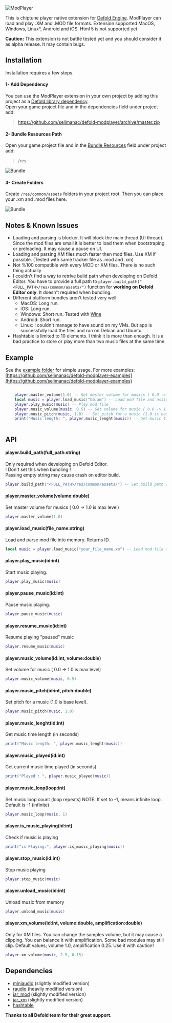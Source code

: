 ![ModPlayer](https://github.com/selimanac/defold-modplayer/blob/master/assets/modplayer_logo.png?raw=true)



This is chiptune player native extension for [Defold Engine](https://www.defold.com/). ModPlayer can load and play .XM and .MOD file formats. Extension supported MacOS, Windows, Linux*, Android and iOS. Html 5 is not supported yet.

**Caution:** This extension is not battle tested yet and you should consider it as alpha release. It may contain bugs.


## Installation

Installation requires a few steps. 

#### 1- Add Dependency

You can use the ModPlayer extension in your own project by adding this project as a [Defold library dependency](http://www.defold.com/manuals/libraries/).  
Open your game.project file and in the dependencies field under project add:

>https://github.com/selimanac/defold-modplayer/archive/master.zip

#### 2- Bundle Resources Path

Open your game.project file and in the [Bundle Resources](https://www.defold.com/manuals/project-settings/) field under project add:

>/res

![Bundle](https://github.com/selimanac/defold-modplayer/blob/master/assets/screenshots/bundle.png?raw=true)

#### 3- Create Folders

Create `/res/common/assets` folders in your project root. Then you can place your .xm and .mod files here.

![Bundle](https://github.com/selimanac/defold-modplayer/blob/master/assets/screenshots/folders.png?raw=true)


## Notes & Known Issues

* Loading and parsing is blocker. It will block the main thread (UI thread). Since the mod files are small it is better to load them when bootstraping or preloading. It may cause a pause on UI.
* Loading and parsing XM files much faster then mod files. Use XM if possible. (Tested with same tracker file as .mod and .xm) 
* Not %100 compatible with every MOD or XM files. There is no such thing actually
* I couldn't find a way to retrive build path when developing on Defold Editor. You have to provide a full path to `player.build_path("<FULL_PATH>/res/common/assets/")` function for **working on Defold Editor only**. It doesn't required when bundling.
* Different platform bundles aren't tested very well.
	* MacOS: Long run.
	* iOS: Long run. 
	* Windows: Short run. Tested with [Wine](https://www.winehq.org/) 
	* Android: Short run. 
	* Linux: I couldn't manage to have sound on my VMs. But app is successfully load the files and run on Debian and Ubuntu	
* Hashtable is limited to 10 elements. I think it is more than enough. It is a bad practice to store or play more than two music files at the same time. 
	
## Example

See the [example folder](https://github.com/selimanac/defold-modplayer/tree/master/example) for simple usage. For more examples: [https://github.com/selimanac/defold-modplayer-examples](https://github.com/selimanac/defold-modplayer-examples)

```lua

	player.master_volume(1.0) -- Set master volume for musics ( 0.0 -> 1.0 is max level)
	local music = player.load_music("bb.xm") -- Load mod file and assign it is ID
	player.play_music(music) -- Play mod file
	player.music_volume(music, 0.5) -- Set volume for music ( 0.0 -> 1.0 is max level)
	player.music_pitch(music, 1.0) -- Set pitch for a music (1.0 is base level)
	print("Music length: ", player.music_lenght(music)) -- Get music time length (in seconds)
	
```

## API

#### player.build_path(full_path:string)

Only required when developing on Defold Editor.   
! Don't set this when bundling !  
Passing empty string may cause crash on editor build. 

```lua
player.build_path("<FULL_PATH>/res/common/assets/") -- Set build path when working on Editor only 
```

#### player.master_volume(volume:double)

Set master volume for musics ( 0.0 -> 1.0 is max level)

```lua
player.master_volume(1.0)
```

#### player.load_music(file_name:string)

Load and parse mod file into memory.
Returns ID.

```lua
local music = player.load_music("your_file_name.xm") -- Load mod file and assign it is ID[int] 
```

#### player.play_music(id:int)

Start music playing.

```lua
player.play_music(music) 
```

#### player.pause_music(id:int)

Pause music playing.

```lua
player.pause_music(music) 
```

#### player.resume_music(id:int)

Resume playing "paused" music

```lua
player.resume_music(music)
```

#### player.music_volume(id:int, volume:double)

Set volume for music ( 0.0 -> 1.0 is max level)

```lua
player.music_volume(music, 0.5)
```

#### player.music_pitch(id:int, pitch:double)

Set pitch for a music (1.0 is base level). 

```lua
player.music_pitch(music, 1.0) 
```

#### player.music_lenght(id:int)

Get music time length (in seconds)

```lua
print("Music length: ", player.music_lenght(music))
```

#### player.music_played(id:int)

Get current music time played (in seconds)

```lua
print("Played : ", player.music_played(music))
```

#### player.music_loop(loop:int)

Set music loop count (loop repeats) NOTE: If set to -1, means infinite loop. Default is -1 (infinite)

```lua
player.music_loop(music, 1)
```

#### player.is_music_playing(id:int)

Check if music is playing

```lua
print("is Playing:", player.is_music_playing(music)) 
```

#### player.stop_music(id:int)

Stop music playing

```lua
player.stop_music(music) 
```

#### player.unload_music(id:int)

Unload music from memory

```lua
player.unload_music(music)
```

#### player.xm_volume(id:int, volume:double, amplification:double)

Only for XM files. You can change the samples volume, but it may cause a clipping. You can balance it with amplification. Some bad modules may still clip. Default values; volume 1.0, amplification 0.25.
Use it with caution!

```lua
player.xm_volume(music, 2.5, 0.15)
```

## Dependencies

* [miniaudio](https://github.com/dr-soft/miniaudio) (slightly modified version)
* [raudio](https://github.com/raysan5/raylib/blob/master/src/raudio.c) (heavily modified version)
* [jar_mod](https://github.com/kd7tck/jar/blob/master/jar_mod.h) (slightly modified version)
* [jar_xm](https://github.com/kd7tck/jar/blob/master/jar_xm.h) (slightly modified version)
* [hashtable](https://github.com/JCash/containers/blob/master/src/jc/hashtable.h)

**Thanks to all Defold team for their great support.**